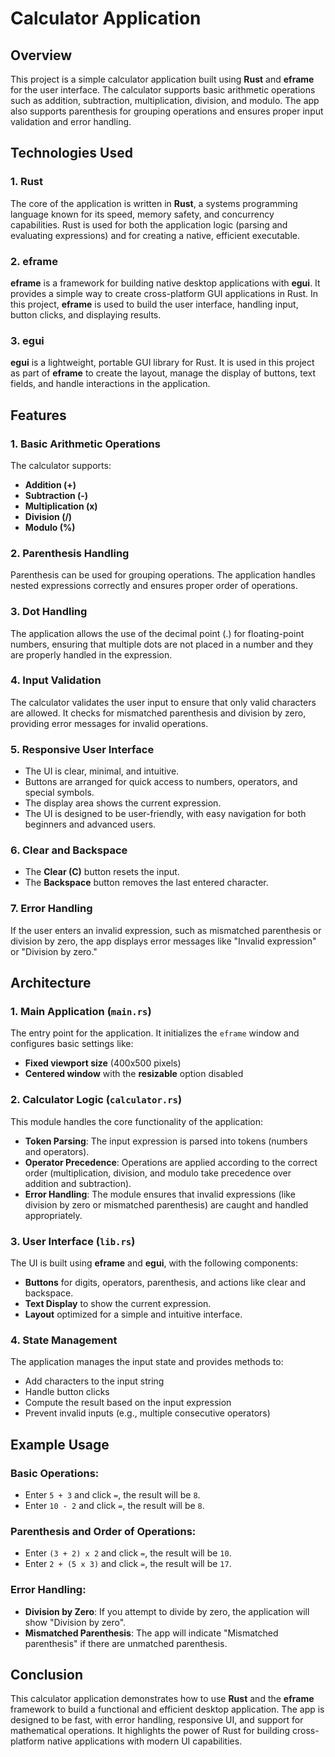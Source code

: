 # Calculator Application

## Overview
This project is a simple calculator application built using **Rust** and **eframe** for the user interface. The calculator supports basic arithmetic operations such as addition, subtraction, multiplication, division, and modulo. The app also supports parenthesis for grouping operations and ensures proper input validation and error handling.

## Technologies Used

### 1. **Rust**
   The core of the application is written in **Rust**, a systems programming language known for its speed, memory safety, and concurrency capabilities. Rust is used for both the application logic (parsing and evaluating expressions) and for creating a native, efficient executable.

### 2. **eframe**
   **eframe** is a framework for building native desktop applications with **egui**. It provides a simple way to create cross-platform GUI applications in Rust. In this project, **eframe** is used to build the user interface, handling input, button clicks, and displaying results.

### 3. **egui**
   **egui** is a lightweight, portable GUI library for Rust. It is used in this project as part of **eframe** to create the layout, manage the display of buttons, text fields, and handle interactions in the application.

## Features

### 1. **Basic Arithmetic Operations**
   The calculator supports:
   - **Addition (+)**
   - **Subtraction (-)**
   - **Multiplication (x)**
   - **Division (/)**
   - **Modulo (%)**

### 2. **Parenthesis Handling**
   Parenthesis can be used for grouping operations. The application handles nested expressions correctly and ensures proper order of operations.

### 3. **Dot Handling**
   The application allows the use of the decimal point (.) for floating-point numbers, ensuring that multiple dots are not placed in a number and they are properly handled in the expression.

### 4. **Input Validation**
   The calculator validates the user input to ensure that only valid characters are allowed. It checks for mismatched parenthesis and division by zero, providing error messages for invalid operations.

### 5. **Responsive User Interface**
   - The UI is clear, minimal, and intuitive.
   - Buttons are arranged for quick access to numbers, operators, and special symbols.
   - The display area shows the current expression.
   - The UI is designed to be user-friendly, with easy navigation for both beginners and advanced users.

### 6. **Clear and Backspace**
   - The **Clear (C)** button resets the input.
   - The **Backspace** button removes the last entered character.

### 7. **Error Handling**
   If the user enters an invalid expression, such as mismatched parenthesis or division by zero, the app displays error messages like "Invalid expression" or "Division by zero."

## Architecture

### 1. **Main Application (`main.rs`)**
   The entry point for the application. It initializes the `eframe` window and configures basic settings like:
   - **Fixed viewport size** (400x500 pixels)
   - **Centered window** with the **resizable** option disabled

### 2. **Calculator Logic (`calculator.rs`)**
   This module handles the core functionality of the application:
   - **Token Parsing**: The input expression is parsed into tokens (numbers and operators).
   - **Operator Precedence**: Operations are applied according to the correct order (multiplication, division, and modulo take precedence over addition and subtraction).
   - **Error Handling**: The module ensures that invalid expressions (like division by zero or mismatched parenthesis) are caught and handled appropriately.

### 3. **User Interface (`lib.rs`)**
   The UI is built using **eframe** and **egui**, with the following components:
   - **Buttons** for digits, operators, parenthesis, and actions like clear and backspace.
   - **Text Display** to show the current expression.
   - **Layout** optimized for a simple and intuitive interface.

### 4. **State Management**
   The application manages the input state and provides methods to:
   - Add characters to the input string
   - Handle button clicks
   - Compute the result based on the input expression
   - Prevent invalid inputs (e.g., multiple consecutive operators)

## Example Usage

### Basic Operations:
- Enter `5 + 3` and click `=`, the result will be `8`.
- Enter `10 - 2` and click `=`, the result will be `8`.

### Parenthesis and Order of Operations:
- Enter `(3 + 2) x 2` and click `=`, the result will be `10`.
- Enter `2 + (5 x 3)` and click `=`, the result will be `17`.

### Error Handling:
- **Division by Zero**: If you attempt to divide by zero, the application will show "Division by zero".
- **Mismatched Parenthesis**: The app will indicate "Mismatched parenthesis" if there are unmatched parenthesis.

## Conclusion
This calculator application demonstrates how to use **Rust** and the **eframe** framework to build a functional and efficient desktop application. The app is designed to be fast, with error handling, responsive UI, and support for mathematical operations. It highlights the power of Rust for building cross-platform native applications with modern UI capabilities.